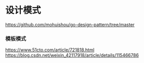 
# 设计模式
https://github.com/mohuishou/go-design-pattern/tree/master


### 模板模式
https://www.51cto.com/article/721818.html
https://blog.csdn.net/weixin_42117918/article/details/115466786